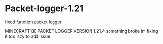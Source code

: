 # Packet-logger-1.21
fixed function packet logger

MINECRAFT BE PACKET LOGGER VERSION 1.21.4
something broke im fixing it too lazy to add issue
